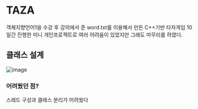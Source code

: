 # TAZA

객체지향언어1을 수강 후 강의에서 준 word.txt를 이용해서 만든 C++기반 타자게임
10일간 진행한 미니 개인프로젝트로 여러 어려움이 있었지만 그래도 마무리를 하였다.

## 클래스 설계

![image](https://github.com/user-attachments/assets/65060e9f-6ca8-46ad-8abd-6203c2992d93)


### 어려웠던 점?

스레드 구성과 클래스 분리가 어려웠다
